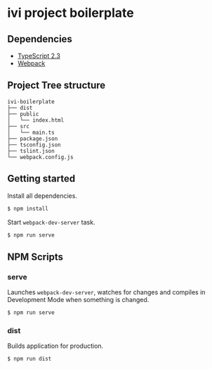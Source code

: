 # ivi project boilerplate

## Dependencies

- [TypeScript 2.3](https://www.typescriptlang.org)
- [Webpack](https://webpack.js.org)

## Project Tree structure

```
ivi-boilerplate
├── dist
├── public
│   └── index.html
├── src
│   └── main.ts
├── package.json
├── tsconfig.json
├── tslint.json
└── webpack.config.js
```

## Getting started

Install all dependencies.

```sh
$ npm install
```

Start `webpack-dev-server` task.

```sh
$ npm run serve
```

## NPM Scripts

### serve

Launches `webpack-dev-server`, watches for changes and compiles in Development Mode when something is changed.

```sh
$ npm run serve
```

### dist

Builds application for production.

```sh
$ npm run dist
```
